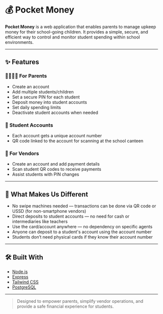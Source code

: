 # 💰 Pocket Money

**Pocket Money** is a web application that enables parents to manage upkeep money for their school-going children. It provides a simple, secure, and efficient way to control and monitor student spending within school environments.

---

## ✨ Features

### 👨‍👩‍👧‍👦 For Parents
- Create an account
- Add multiple students/children
- Set a secure PIN for each student
- Deposit money into student accounts
- Set daily spending limits
- Deactivate student accounts when needed

### 🔐 Student Accounts
- Each account gets a unique account number
- QR code linked to the account for scanning at the school canteen

### 🧾 For Vendors
- Create an account and add payment details
- Scan student QR codes to receive payments
- Assist students with PIN changes

---

## 🚀 What Makes Us Different
- No swipe machines needed — transactions can be done via QR code or USSD (for non-smartphone vendors)
- Direct deposits to student accounts — no need for cash or intermediaries like teachers
- Use the card/account anywhere — no dependency on specific agents
- Anyone can deposit to a student's account using the account number
- Students don’t need physical cards if they know their account number

---

## 🛠 Built With
- [Node.js](https://nodejs.org/)
- [Express](https://expressjs.com/)
- [Tailwind CSS](https://tailwindcss.com/)
- [PostgreSQL](https://www.postgresql.org/)

---

> Designed to empower parents, simplify vendor operations, and provide a safe financial experience for students.
